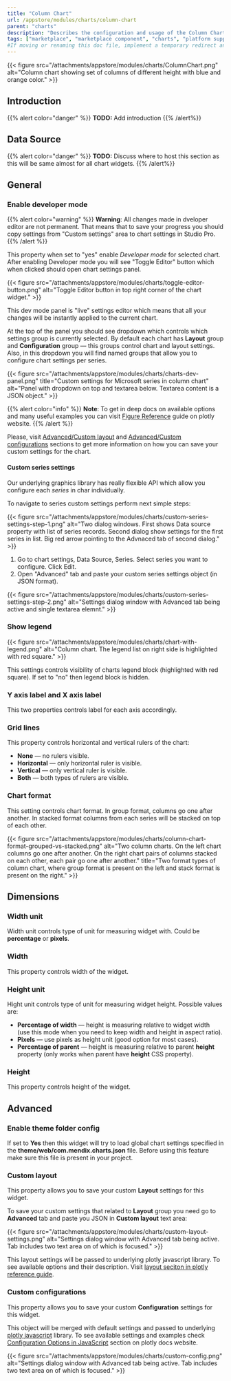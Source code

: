 ```yaml
---
title: "Column Chart"
url: /appstore/modules/charts/column-chart
parent: "charts"
description: "Describes the configuration and usage of the Column Chart widget, which is available as part of Charts module in the Mendix Marketplace."
tags: ["marketplace", "marketplace component", "charts", "platform support", "column", "data", "visualisation"]
#If moving or renaming this doc file, implement a temporary redirect and let the respective team know they should update the URL in the product. See Mapping to Products for more details.
---
```


{{< figure src="/attachments/appstore/modules/charts/ColumnChart.png" alt="Column chart showing set of columns of different height with blue and orange color." >}}



## Introduction

{{% alert color="danger" %}} **TODO:** Add introduction {{% /alert%}}

## Data Source

{{% alert color="danger" %}} **TODO:** Discuss where to host this section as this will be same almost for all chart widgets. {{% /alert%}}

## General

### Enable developer mode

{{% alert color="warning" %}}
**Warning**: All changes made in dveloper editor are not permanent. That means that to save your progress you should copy settings from "Custom settings" area to chart settings in Studio Pro.
{{% /alert %}}


This property when set to "yes" enable *Developer mode* for selected chart. After enabling Developer mode you will see "Toggle Editor" button which when clicked should open chart settings panel. 


{{< figure src="/attachments/appstore/modules/charts/toggle-editor-button.png" alt="Toggle Editor button in top right corner of the chart widget." >}}


This dev mode panel is "live" settings editor which means that all your changes will be instantly applied to the current chart.

At the top of the panel you should see dropdown which controls which settings group is currently selected. By default each chart has **Layout** group and **Configuration** group — this groups control chart and layout settings. Also, in this dropdown you will find named groups that allow you to configure chart settings per series.


{{< figure src="/attachments/appstore/modules/charts/charts-dev-panel.png" title="Custom settings for Microsoft series in column chart" alt="Panel with dropdown on top and textarea below. Textarea content is a JSON object." >}}

{{% alert color="info" %}} **Note**: To get in deep docs on available options and many useful examples you can visit [Figure Reference](https://plotly.com/javascript/reference/index/) guide on plotly website. {{% /alert %}}



Please, visit [Advanced/Custom layout](#custom-layout) and [Advanced/Custom configurations](#custom-configurations) sections to get more information on how you can save your custom settings for the chart.


#### Custom series settings

Our underlying graphics library has really flexible API which allow you configure each *series* in char individually.

To navigate to series custom settings perform next simple steps:

{{< figure src="/attachments/appstore/modules/charts/custom-series-settings-step-1.png" alt="Two dialog windows. First shows Data source property with list of series records. Second dialog show settings for the first series in list. Big red arrow pointing to the Advnaced tab of second dialog." >}}

1. Go to chart settings, Data Source, Series. Select series you want to configure. Click Edit.
2. Open "Advanced" tab and paste your custom series settings object (in JSON format).

{{< figure src="/attachments/appstore/modules/charts/custom-series-settings-step-2.png" alt="Settings dialog window with Advanced tab being active and single textarea elemnt." >}}


### Show legend

{{< figure src="/attachments/appstore/modules/charts/chart-with-legend.png" alt="Column chart. The legend list on right side is highlighted with red square." >}}

This settings controls visibility of charts legend block (highlighted with red square). If set to "no" then legend block is hidden.



### Y axis label and X axis label

This two properties controls label for each axis accordingly.



### Grid lines

This property controls horizontal and vertical rulers of the chart:

- **None** — no rulers visible.
- **Horizontal** — only horizontal ruler is visible.
- **Vertical** — only vertical ruler is visible.
- **Both** — both types of rulers are visible.



### Chart format

This setting controls chart format. In group format, columns go one after another. In stacked format columns from each series will be stacked on top of each other. 

{{< figure src="/attachments/appstore/modules/charts/column-chart-format-grouped-vs-stacked.png" alt="Two column charts. On the left chart columns go one after another. On the right chart pairs of columns stacked on each other, each pair go one after another." title="Two format types of column chart, where group format is present on the left and stack format is present on the right." >}}



## Dimensions

### Width unit

Width unit controls type of unit for measuring widget with. Could be **percentage** or **pixels**.

### Width

This property controls width of the widget.



### Height unit

Hight unit controls type of unit for measuring widget height. Possible values are:

- **Percentage of width** — height is measuring relative to widget width (use this mode when you need to keep width and height in aspect ratio).
- **Pixels** — use pixels as height unit (good option for most cases).
- **Percentage of parent** — height is measuring relative to parent **height** property (only works when parent have **height** CSS property).



### Height

This property controls height of the widget.

## Advanced

### Enable theme folder config

If set to **Yes** then this widget will try to load global chart settings specified in the **theme/web/com.mendix.charts.json** file. Before using this feature make sure this file is present in your project.


### Custom layout

This property allows you to save your custom **Layout** settings for this widget.

To save your custom settings that related to **Layout** group you need go to **Advanced** tab and paste you JSON in **Custom layout** text area:

{{< figure src="/attachments/appstore/modules/charts/custom-layout-settings.png" alt="Settings dialog window with Advanced tab being active. Tab includes two text area on of which is focused." >}}

This layout settings will be passed to underlying plotly javascript library. To see available options and their description. Visit [layout seciton in plotly reference guide](https://plotly.com/javascript/reference/#layout).

### Custom configurations

This property allows you to save your custom **Configuration** settings for this widget.

This object will be merged with default settings and passed to underlying [plotly javascript](https://plotly.com/javascript/) library. To see available settings and examples check [Configuration Options in JavaScript](https://plotly.com/javascript/configuration-options/) section on plotly docs website.

{{< figure src="/attachments/appstore/modules/charts/custom-config.png" alt="Settings dialog window with Advanced tab being active. Tab includes two text area on of which is focused." >}}
